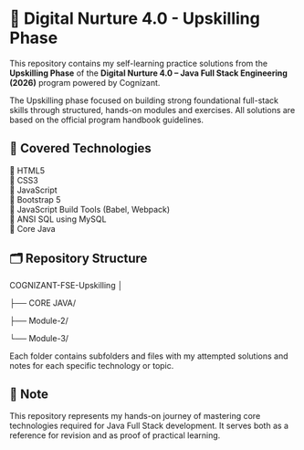 # 💼 Digital Nurture 4.0 - Upskilling Phase

This repository contains my self-learning practice solutions from the **Upskilling Phase** of the **Digital Nurture 4.0 – Java Full Stack Engineering (2026)** program powered by Cognizant.

The Upskilling phase focused on building strong foundational full-stack skills through structured, hands-on modules and exercises. All solutions are based on the official program handbook guidelines.

## 📌 Covered Technologies

🔹 HTML5  
🔹 CSS3  
🔹 JavaScript  
🔹 Bootstrap 5  
🔹 JavaScript Build Tools (Babel, Webpack)  
🔹 ANSI SQL using MySQL  
🔹 Core Java  

## 🗂️ Repository Structure

COGNIZANT-FSE-Upskilling
│

├── CORE JAVA/

├── Module-2/

└── Module-3/


Each folder contains subfolders and files with my attempted solutions and notes for each specific technology or topic.

## 📖 Note

This repository represents my hands-on journey of mastering core technologies required for Java Full Stack development. It serves both as a reference for revision and as proof of practical learning.
